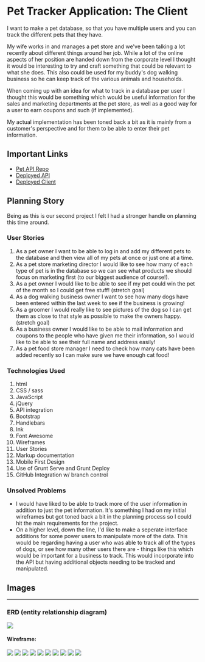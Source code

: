 # Pet Tracker Application: The Client

I want to make a pet database, so that you have multiple users and you can track the different pets that they have.

My wife works in and manages a pet store and we've been talking a lot recently about different things around her job. While a lot of the online aspects of her position are handed down from the corporate level I thought it would be interesting to try and craft something that could be relevant to what she does. This also could be used for my buddy's dog walking business so he can keep track of the various animals and households.

When coming up with an idea for what to track in a database per user I thought this would be something which would be useful information for the sales and marketing departments at the pet store, as well as a good way for a user to earn coupons and such (if implemented).

My actual implementation has been toned back a bit as it is mainly from a customer's perspective and for them to be able to enter their pet information.

## Important Links

- [Pet API Repo](https://github.com/brinecr/pet-api)
- [Deployed API](https://protected-oasis-12032.herokuapp.com/)
- [Deployed Client](https://brinecr.github.io/pet-client/)

## Planning Story

Being as this is our second project I felt I had a stronger handle on planning this time around.

### User Stories

1. As a pet owner I want to be able to log in and add my different pets to the database and then view all of my pets at once or just one at a time.
2. As a pet store marketing director I would like to see how many of each type of pet is in the database so we can see what products we should focus on marketing first (to our biggest audience of course!).
3. As a pet owner I would like to be able to see if my pet could win the pet of the month so I could get free stuff! (stretch goal)
4. As a dog walking business owner I want to see how many dogs have been entered within the last week to see if the business is growing!
5. As a groomer I would really like to see pictures of the dog so I can get them as close to that style as possible to make the owners happy. (stretch goal)
6. As a business owner I would like to be able to mail information and coupons to the people who have given me their information, so I would like to be able to see their full name and address easily!
7. As a pet food store manager I need to check how many cats have been added recently so I can make sure we have enough cat food!

### Technologies Used

1. html
1. CSS / sass
1. JavaScript
1. jQuery
1. API integration
1. Bootstrap
1. Handlebars
1. Ink
1. Font Awesome
1. Wireframes
1. User Stories
1. Markup documentation
1. Mobile First Design
1. Use of Grunt Serve and Grunt Deploy
1. GitHub Integration w/ branch control


### Unsolved Problems

- I would have liked to be able to track more of the user information in addition to just the pet information. It's something I had on my initial wireframes but got toned back a bit in the planning process so I could hit the main requirements for the project.
- On a higher level, down the line, I'd like to make a seperate interface additions for some power users to manipulate more of the data. This would be regarding having a user who was able to track all of the types of dogs, or see how many other users there are - things like this which would be important for a business to track. This would incorporate into the API but having additional objects needing to be tracked and manipulated.

## Images

---
### ERD (entity relationship diagram)

![](petDatabaseWireframe/petDatabaseERD.png)

#### Wireframe:
![](petDatabaseWireframe/welcomePhone.png)
![](petDatabaseWireframe/signUpPhone.png)
![](petDatabaseWireframe/signedInPhone.png)
![](petDatabaseWireframe/seeAllPetsPhone.png)
![](petDatabaseWireframe/addAPetPhone.png)
![](petDatabaseWireframe/updateAPetPhone.png)
![](petDatabaseWireframe/removeAPetPhone.png)
![](petDatabaseWireframe/userInfoPhone.png)
![](petDatabaseWireframe/updateUserInfoPhone.png)
![](petDatabaseWireframe/changePasswordPhone.png)
